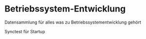 # Betriebssystem-Entwicklung
Datensammlung für alles was zu Betriebssystementwicklung gehört


Synctest für Startup
